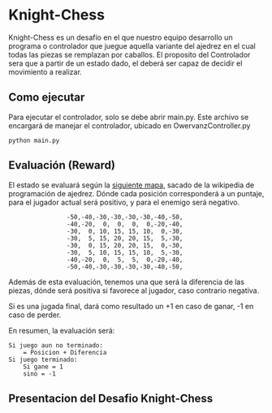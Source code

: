 
# Knight-Chess
Knight-Chess es un desafío en el que nuestro equipo desarrollo un programa o controlador que juegue aquella variante del ajedrez en el cual todas las piezas se remplazan por caballos. El proposito del Controlador sera que a partir de un estado dado, el deberá ser capaz de decidir el movimiento a realizar.

## Como ejecutar 
Para ejecutar el controlador, solo se debe abrir main.py. Este archivo se encargará de manejar el controlador, ubicado en OwervanzController.py
```
python main.py
```
## Evaluación (Reward)
El estado se evaluará según la [siguiente mapa](https://www.chessprogramming.org/Simplified_Evaluation_Function#Knights), sacado de la wikipedia de programación de ajedrez.
Dónde cada posición corresponderá a un puntaje, para el jugador actual será positivo, y para el enemigo será negativo.

```
				-50,-40,-30,-30,-30,-30,-40,-50,
				-40,-20,  0,  0,  0,  0,-20,-40,
				-30,  0, 10, 15, 15, 10,  0,-30,
				-30,  5, 15, 20, 20, 15,  5,-30,
				-30,  0, 15, 20, 20, 15,  0,-30,
				-30,  5, 10, 15, 15, 10,  5,-30,
				-40,-20,  0,  5,  5,  0,-20,-40,
				-50,-40,-30,-30,-30,-30,-40,-50,
```
Además de esta evaluación, tenemos una que será la diferencia de las piezas, dónde será positiva si favorece al jugador, caso contrario negativa.

Si es una jugada final, dará como resultado un +1 en caso de ganar, -1 en caso de perder.

En resumen, la evaluación será:
```
Si juego aun no terminado:
	= Posicion + Diferencia
Si juego terminado:
	Si gane = 1
	sino = -1
```

## Presentacion del Desafio Knight-Chess

